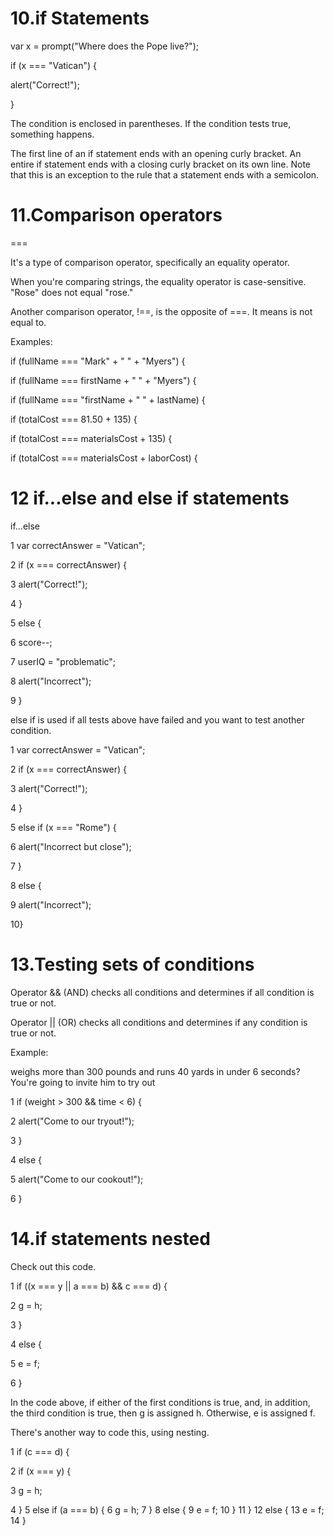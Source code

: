 # 10.if Statements

var x = prompt("Where does the Pope live?");

if (x === "Vatican") {

alert("Correct!");

}

The condition is enclosed in parentheses.
If the condition tests true, something happens.

The first line of an if statement ends with an opening curly bracket. An entire if statement
ends with a closing curly bracket on its own line. Note that this is an exception to the rule that
a statement ends with a semicolon.

# 11.Comparison operators

===

It's a type of comparison operator, specifically an
equality operator.

When you're comparing strings, the equality operator is case-sensitive. "Rose" does not
equal "rose."

Another comparison operator, !==, is the opposite of ===. It means is not equal to.

Examples:

if (fullName === "Mark" + " " + "Myers") {

if (fullName === firstName + " " + "Myers") {

if (fullName === "firstName + " " + lastName) {

if (totalCost === 81.50 + 135) {

if (totalCost === materialsCost + 135) {

if (totalCost === materialsCost + laborCost) {

# 12 if...else and else if statements

if...else

1 var correctAnswer = "Vatican";

2 if (x === correctAnswer) {

3 alert("Correct!");

4 }

5 else {

6 score--;

7 userIQ = "problematic";

8 alert("Incorrect");

9 }

else if is used if all tests above have failed and you want to test another condition.

1 var correctAnswer = "Vatican";

2 if (x === correctAnswer) {

3 alert("Correct!");

4 }

5 else if (x === "Rome") {

6 alert("Incorrect but close");

7 }

8 else {

9 alert("Incorrect");

10}

# 13.Testing sets of conditions

Operator && (AND) checks all conditions and determines if all condition is true or not.

Operator || (OR) checks all conditions and determines if any condition is true or not.

Example:

weighs more than 300 pounds and runs 40 yards in under 6 seconds? You're going to invite him to try out

1 if (weight > 300 && time < 6) {

2 alert("Come to our tryout!");

3 }

4 else {

5 alert("Come to our cookout!");

6 }

# 14.if statements nested

Check out this code.

1 if ((x === y || a === b) && c === d) {

2 g = h;

3 }

4 else {

5 e = f;

6 }

In the code above, if either of the first conditions is true, and, in addition, the third
condition is true, then g is assigned h. Otherwise, e is assigned f.

There's another way to code this, using nesting.

1 if (c === d) {

2 if (x === y) {

3 g = h;

4 }
5 else if (a === b) {
6 g = h;
7 }
8 else {
9 e = f;
10 }
11 }
12 else {
13 e = f;
14 }
